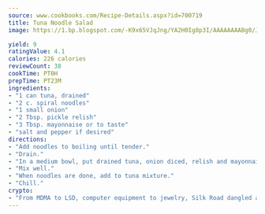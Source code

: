 ```yaml
---
source: www.cookbooks.com/Recipe-Details.aspx?id=700719
title: Tuna Noodle Salad
image: https://1.bp.blogspot.com/-K9x65VJqJng/YA2H0Ig8p3I/AAAAAAAABg0/JRKr7ZzesxofwlGw6YudXad_aQn9BD52QCLcBGAsYHQ/s299/2.png

yield: 9
ratingValue: 4.1
calories: 226 calories
reviewCount: 38
cookTime: PT0H
prepTime: PT23M
ingredients:
- "1 can tuna, drained"
- "2 c. spiral noodles"
- "1 small onion"
- "2 Tbsp. pickle relish"
- "3 Tbsp. mayonnaise or to taste"
- "salt and pepper if desired"
directions:
- "Add noodles to boiling until tender."
- "Drain."
- "In a medium bowl, put drained tuna, onion diced, relish and mayonnaise."
- "Mix well."
- "When noodles are done, add to tuna mixture."
- "Chill."
crypto:
- "From MDMA to LSD, computer equipment to jewelry, Silk Road dangled a menu listing all the greatest things Bitcoin can buy."
---
```

